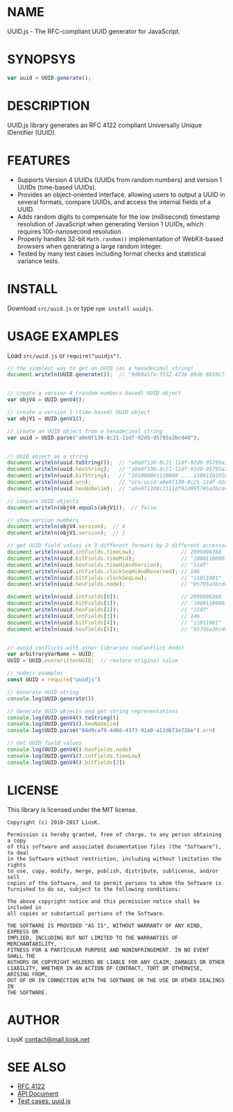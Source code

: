 # NAME

UUID.js - The RFC-compliant UUID generator for JavaScript.

# SYNOPSYS

```javascript
var uuid = UUID.generate();
```

# DESCRIPTION

UUID.js library generates an RFC 4122 compliant Universally Unique IDentifier (UUID).

# FEATURES

* Supports Version 4 UUIDs (UUIDs from random numbers) and version 1 UUIDs (time-based UUIDs).
* Provides an object-oriented interface, allowing users to output a UUID in several formats, compare UUIDs, and access the internal fields of a UUID.
* Adds random digits to compensate for the low (millisecond) timestamp resolution of JavaScript when generating Version 1 UUIDs, which requires 100-nanosecond resolution.
* Properly handles 32-bit `Math.random()` implementation of WebKit-based browsers when generating a large random integer.
* Tested by many test cases including format checks and statistical variance tests.

# INSTALL

Download `src/uuid.js` or type `npm install uuidjs`.

# USAGE EXAMPLES

Load `src/uuid.js` or `require("uuidjs")`.

```javascript
// the simplest way to get an UUID (as a hexadecimal string)
document.writeln(UUID.generate());  // "0db9a5fa-f532-4736-89d6-8819c7f3ac7b"


// create a version 4 (random-numbers-based) UUID object
var objV4 = UUID.genV4();

// create a version 1 (time-based) UUID object
var objV1 = UUID.genV1();

// create an UUID object from a hexadecimal string
var uuid = UUID.parse("a0e0f130-8c21-11df-92d9-95795a3bcd40");


// UUID object as a string
document.writeln(uuid.toString());  // "a0e0f130-8c21-11df-92d9-95795a3bcd40"
document.writeln(uuid.hexString);   // "a0e0f130-8c21-11df-92d9-95795a3bcd40"
document.writeln(uuid.bitString);   // "101000001110000 ... 1100110101000000"
document.writeln(uuid.urn);         // "urn:uuid:a0e0f130-8c21-11df-92d9-95795a3bcd40"
document.writeln(uuid.hexNoDelim);  // "a0e0f1308c2111df92d995795a3bcd40"

// compare UUID objects
document.writeln(objV4.equals(objV1));  // false

// show version numbers
document.writeln(objV4.version);  // 4
document.writeln(objV1.version);  // 1

// get UUID field values in 3 different formats by 2 different accessors
document.writeln(uuid.intFields.timeLow);               // 2699096368
document.writeln(uuid.bitFields.timeMid);               // "1000110000100001"
document.writeln(uuid.hexFields.timeHiAndVersion);      // "11df"
document.writeln(uuid.intFields.clockSeqHiAndReserved); // 146
document.writeln(uuid.bitFields.clockSeqLow);           // "11011001"
document.writeln(uuid.hexFields.node);                  // "95795a3bcd40"

document.writeln(uuid.intFields[0]);                    // 2699096368
document.writeln(uuid.bitFields[1]);                    // "1000110000100001"
document.writeln(uuid.hexFields[2]);                    // "11df"
document.writeln(uuid.intFields[3]);                    // 146
document.writeln(uuid.bitFields[4]);                    // "11011001"
document.writeln(uuid.hexFields[5]);                    // "95795a3bcd40"


// avoid conflicts with other libraries (noConflict mode)
var arbitraryVarName = UUID;
UUID = UUID.overwrittenUUID;  // restore original value
```

```javascript
// nodejs examples
const UUID = require("uuidjs")

// Generate UUID string
console.log(UUID.generate())

// Generate UUID objects and get string representations
console.log(UUID.genV4().toString())
console.log(UUID.genV1().hexNoDelim)
console.log(UUID.parse("84d9ca79-4d66-4373-91a0-a12d673e71be").urn)

// Get UUID field values
console.log(UUID.genV4().hexFields.node)
console.log(UUID.genV1().intFields.timeLow)
console.log(UUID.genV4().bitFields[2])
```

# LICENSE

This library is licensed under the MIT license.

    Copyright (c) 2010-2017 LiosK.

    Permission is hereby granted, free of charge, to any person obtaining a copy
    of this software and associated documentation files (the "Software"), to deal
    in the Software without restriction, including without limitation the rights
    to use, copy, modify, merge, publish, distribute, sublicense, and/or sell
    copies of the Software, and to permit persons to whom the Software is
    furnished to do so, subject to the following conditions:

    The above copyright notice and this permission notice shall be included in
    all copies or substantial portions of the Software.

    THE SOFTWARE IS PROVIDED "AS IS", WITHOUT WARRANTY OF ANY KIND, EXPRESS OR
    IMPLIED, INCLUDING BUT NOT LIMITED TO THE WARRANTIES OF MERCHANTABILITY,
    FITNESS FOR A PARTICULAR PURPOSE AND NONINFRINGEMENT. IN NO EVENT SHALL THE
    AUTHORS OR COPYRIGHT HOLDERS BE LIABLE FOR ANY CLAIM, DAMAGES OR OTHER
    LIABILITY, WHETHER IN AN ACTION OF CONTRACT, TORT OR OTHERWISE, ARISING FROM,
    OUT OF OR IN CONNECTION WITH THE SOFTWARE OR THE USE OR OTHER DEALINGS IN
    THE SOFTWARE.

# AUTHOR

LiosK <contact@mail.liosk.net>

# SEE ALSO

* [RFC 4122](https://www.ietf.org/rfc/rfc4122.txt)
* [API Document](https://liosk.github.io/UUID.js/doc/)
* [Test cases: uuid.js](https://liosk.github.io/UUID.js/test/test.uuid.js.html)
